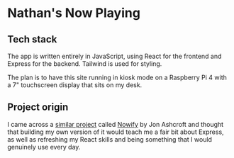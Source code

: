 # Nathan's Now Playing

## Tech stack
The app is written entirely in JavaScript, using React for the frontend and Express for the backend. Tailwind is used for styling.  

The plan is to have this site running in kiosk mode on a Raspberry Pi 4 with a 7" touchscreen display that sits on my desk.

## Project origin
I came across a [similar project](https://ashcroft.dev/blog/nowify-spotify-now-playing-raspberry-pi/) called [Nowify](https://github.com/jonashcroft/Nowify) by Jon Ashcroft and thought that building my own version of it would teach me a fair bit about Express, as well as refreshing my React skills and being something that I would genuinely use every day.  


